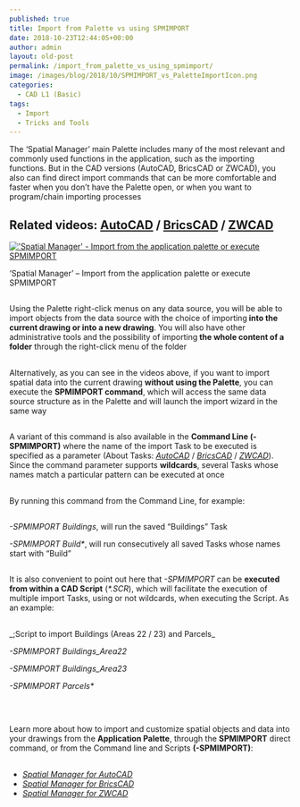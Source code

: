 ```yaml
---
published: true
title: Import from Palette vs using SPMIMPORT
date: 2018-10-23T12:44:05+00:00
author: admin
layout: old-post
permalink: /import_from_palette_vs_using_spmimport/
image: /images/blog/2018/10/SPMIMPORT_vs_PaletteImportIcon.png
categories:
  - CAD L1 (Basic)
tags:
  - Import
  - Tricks and Tools
---
```

<p>
  The &#8216;Spatial Manager&#8217; main Palette includes many of the most relevant and commonly used functions in the application, such as the importing functions. But in the CAD versions (AutoCAD, BricsCAD or ZWCAD), you also can find direct import commands that can be more comfortable and faster when you don&#8217;t have the Palette open, or when you want to program/chain importing processes
</p>

<p>
  <!--more-->
</p>

<h2>
  Related videos: <a href="https://youtu.be/YCjVBEBvBBk?rel=0" target="_blank" rel="nofollow"><span><span>AutoCAD</span></span></a> / <a href="https://youtu.be/m2IAQ_Z0GWQ?rel=0" target="_blank" rel="nofollow"><span><span>BricsCAD</span></span></a> / <a href="https://youtu.be/-ej742ycJ1Y?rel=0" target="_blank" rel="nofollow"><span><span>ZWCAD</span></span></a>
</h2>

<div>
  <a href="/images/blog/2018/10/SPMIMPORT_vs_PaletteImport.png" target="_blank" rel="nofollow"><img src="/images/blog/2018/10/SPMIMPORT_vs_PaletteImport-1024x576.png" alt="'Spatial Manager' - Import from the application palette or execute SPMIMPORT" width="625" height="352" srcset="/images/blog/2018/10/SPMIMPORT_vs_PaletteImport-1024x576.png 1024w, /images/blog/2018/10/SPMIMPORT_vs_PaletteImport-300x169.png 300w, /images/blog/2018/10/SPMIMPORT_vs_PaletteImport-768x432.png 768w, /images/blog/2018/10/SPMIMPORT_vs_PaletteImport-624x351.png 624w, /images/blog/2018/10/SPMIMPORT_vs_PaletteImport.png 1280w" sizes="(max-width: 625px) 100vw, 625px" /></a>
  
  <p>
    &#8216;Spatial Manager&#8217; &#8211; Import from the application palette or execute SPMIMPORT
  </p>
</div>

<h2>
</h2>

<h2>
</h2>

<p>
  Using the Palette right-click menus on any data source, you will be able to import objects from the data source with the choice of importing<strong> into the current drawing or into a new drawing</strong>. You will also have other administrative tools and the possibility of importing<strong> the whole content of a folder</strong> through the right-click menu of the folder
</p>

<h2>
</h2>

<p>
  Alternatively, as you can see in the videos above, if you want to import spatial data into the current drawing <strong>without using the Palette</strong>, you can execute the <strong>SPMIMPORT command</strong>, which will access the same data source structure as in the Palette and will launch the import wizard in the same way
</p>

<h2>
</h2>

<p>
  A variant of this command is also available in the <strong>Command Line (-SPMIMPORT)</strong> where the name of the import Task to be executed is specified as a parameter (About Tasks: <a href="http://wiki.spatialmanager.com/index.php/Spatial_Manager%E2%84%A2_for_AutoCAD_-_FAQs:_Import#What_are_the_Tasks.3F_.28.22Professional.22_edition_only.29" target="_blank" rel="nofollow"><span><em>AutoCAD</em></span></a> / <a href="http://wiki.spatialmanager.com/index.php/Spatial_Manager%E2%84%A2_for_BricsCAD_-_FAQs:_Import#What_are_the_Tasks.3F_.28.22Professional.22_edition_only.29" target="_blank" rel="nofollow"><span><em>BricsCAD</em></span></a> / <a href="http://wiki.spatialmanager.com/index.php/Spatial_Manager%E2%84%A2_for_ZWCAD_-_FAQs:_Import#What_are_the_Tasks.3F_.28.22Professional.22_edition_only.29" target="_blank" rel="nofollow"><span><em>ZWCAD</em></span></a>). Since the command parameter supports <strong>wildcards</strong>, several Tasks whose names match a particular pattern can be executed at once
</p>

<h2>
</h2>

<p>
  By running this command from the Command Line, for example:
</p>

<h2>
</h2>

_-SPMIMPORT Buildings_, will run the saved &#8220;Buildings&#8221; Task
  
_-SPMIMPORT Build*_, will run consecutively all saved Tasks whose names start with &#8220;Build&#8221;

<h2>
</h2>

<p>
  It is also convenient to point out here that <em>-SPMIMPORT</em> can be <strong>executed from within a CAD Script</strong> (<em>*.SCR</em>), which will facilitate the execution of multiple import Tasks, using or not wildcards, when executing the Script. As an example:
</p>

<h2></h2>
_;Script to import Buildings (Areas 22 / 23) and Parcels_
  
_-SPMIMPORT Buildings_Area22_
  
_-SPMIMPORT Buildings_Area23_
  
_-SPMIMPORT Parcels*_

<h2></h2>
&nbsp;

<p>
  Learn more about how to import and customize spatial objects and data into your drawings from the <strong>Application Palette</strong>, through the <strong>SPMIMPORT</strong> direct command, or from the Command line and Scripts <strong>(-SPMIMPORT)</strong>:
</p>

<h2>
</h2>

<ul>
  <li>
    <a href="http://wiki.spatialmanager.com/index.php/Spatial_Manager™_for_AutoCAD_-_FAQs:_Import" target="_blank" rel="nofollow"><em><span>Spatial Manager for AutoCAD</span></em></a>
  </li>
  <li>
    <em><span><a href="http://wiki.spatialmanager.com/index.php/Spatial_Manager™_for_BricsCAD_-_FAQs:_Import" target="_blank" rel="nofollow">Spatial Manager for BricsCAD</a></span></em>
  </li>
  <li>
    <em><span><a href="http://wiki.spatialmanager.com/index.php/Spatial_Manager™_for_ZWCAD_-_FAQs:_Import" target="_blank" rel="nofollow">Spatial Manager for ZWCAD</a></span></em>
  </li>
</ul>
